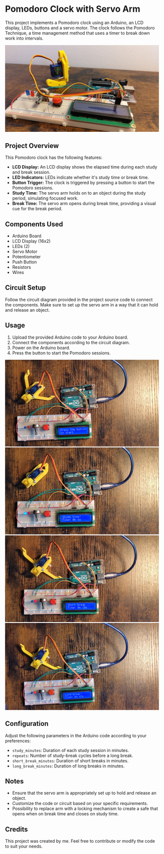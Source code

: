 # Pomodoro Clock with Servo Arm

This project implements a Pomodoro clock using an Arduino, an LCD display, LEDs, buttons and a servo motor. The clock follows the Pomodoro Technique, a time management method that uses a timer to break down work into intervals.

![Pomodoro arm](images/pomidoro_arm2.jpg)

## Project Overview

This Pomodoro clock has the following features:
- **LCD Display:** An LCD display shows the elapsed time during each study and break session.
- **LED Indicators:** LEDs indicate whether it's study time or break time.
- **Button Trigger:** The clock is triggered by pressing a button to start the Pomodoro sessions.
- **Study Time:** The servo arm holds on to an object during the study period, simulating focused work.
- **Break Time:** The servo arm opens during break time, providing a visual cue for the break period.

## Components Used

- Arduino Board
- LCD Display (16x2)
- LEDs (2)
- Servo Motor
- Potentiometer
- Push Button
- Resistors
- Wires

## Circuit Setup

Follow the circuit diagram provided in the project source code to connect the components. Make sure to set up the servo arm in a way that it can hold and release an object.

## Usage

1. Upload the provided Arduino code to your Arduino board.
2. Connect the components according to the circuit diagram.
3. Power on the Arduino board.
4. Press the button to start the Pomodoro sessions.

![Pomodoro arm](images/pomidoro_arm_start.jpg)
![Pomodoro arm](images/pomidoro_arm_study.jpg)
![Pomodoro arm](images/pomidoro_arm_sbreak.jpg)
![Pomodoro arm](images/pomidoro_arm_lbreak.jpg)

## Configuration

Adjust the following parameters in the Arduino code according to your preferences:

- `study_minutes`: Duration of each study session in minutes.
- `repeats`: Number of study-break cycles before a long break.
- `short_break_minutes`: Duration of short breaks in minutes.
- `long_break_minutes`: Duration of long breaks in minutes.

## Notes

- Ensure that the servo arm is appropriately set up to hold and release an object.
- Customize the code or circuit based on your specific requirements.
- Possibility to replace arm with a locking mechanism to create a safe that opens when on break time and closes on study time.

## Credits

This project was created by me. Feel free to contribute or modify the code to suit your needs.
